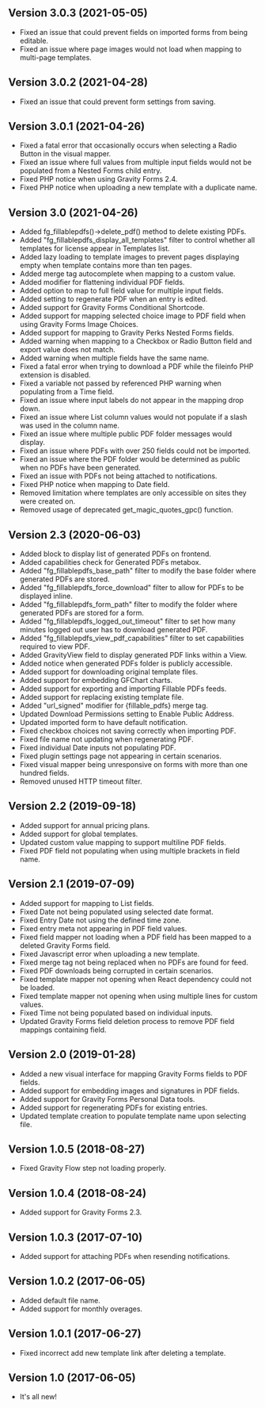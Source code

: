## Version 3.0.3 (2021-05-05)
- Fixed an issue that could prevent fields on imported forms from being editable.
- Fixed an issue where page images would not load when mapping to multi-page templates.

## Version 3.0.2 (2021-04-28)
- Fixed an issue that could prevent form settings from saving.

## Version 3.0.1 (2021-04-26)
- Fixed a fatal error that occasionally occurs when selecting a Radio Button in the visual mapper.
- Fixed an issue where full values from multiple input fields would not be populated from a Nested Forms child entry.
- Fixed PHP notice when using Gravity Forms 2.4.
- Fixed PHP notice when uploading a new template with a duplicate name.

## Version 3.0 (2021-04-26)
- Added fg_fillablepdfs()->delete_pdf() method to delete existing PDFs.
- Added "fg_fillablepdfs_display_all_templates" filter to control whether all templates for license appear in Templates list.
- Added lazy loading to template images to prevent pages displaying empty when template contains more than ten pages.
- Added merge tag autocomplete when mapping to a custom value.
- Added modifier for flattening individual PDF fields.
- Added option to map to full field value for multiple input fields.
- Added setting to regenerate PDF when an entry is edited.
- Added support for Gravity Forms Conditional Shortcode.
- Added support for mapping selected choice image to PDF field when using Gravity Forms Image Choices. 
- Added support for mapping to Gravity Perks Nested Forms fields.
- Added warning when mapping to a Checkbox or Radio Button field and export value does not match.
- Added warning when multiple fields have the same name.
- Fixed a fatal error when trying to download a PDF while the fileinfo PHP extension is disabled.
- Fixed a variable not passed by referenced PHP warning when populating from a Time field.
- Fixed an issue where input labels do not appear in the mapping drop down.
- Fixed an issue where List column values would not populate if a slash was used in the column name.
- Fixed an issue where multiple public PDF folder messages would display.
- Fixed an issue where PDFs with over 250 fields could not be imported.
- Fixed an issue where the PDF folder would be determined as public when no PDFs have been generated.
- Fixed an issue with PDFs not being attached to notifications.
- Fixed PHP notice when mapping to Date field.
- Removed limitation where templates are only accessible on sites they were created on.
- Removed usage of deprecated get_magic_quotes_gpc() function.

## Version 2.3 (2020-06-03)
- Added block to display list of generated PDFs on frontend.
- Added capabilities check for Generated PDFs metabox.
- Added "fg_fillablepdfs_base_path" filter to modify the base folder where generated PDFs are stored.
- Added "fg_fillablepdfs_force_download" filter to allow for PDFs to be displayed inline.
- Added "fg_fillablepdfs_form_path" filter to modify the folder where generated PDFs are stored for a form.
- Added "fg_fillablepdfs_logged_out_timeout" filter to set how many minutes logged out user has to download generated PDF.
- Added "fg_fillablepdfs_view_pdf_capabilities" filter to set capabilities required to view PDF.
- Added GravityView field to display generated PDF links within a View.
- Added notice when generated PDFs folder is publicly accessible.
- Added support for downloading original template files.
- Added support for embedding GFChart charts.
- Added support for exporting and importing Fillable PDFs feeds.
- Added support for replacing existing template file.
- Added "url_signed" modifier for {fillable_pdfs} merge tag.
- Updated Download Permissions setting to Enable Public Address.
- Updated imported form to have default notification.
- Fixed checkbox choices not saving correctly when importing PDF.
- Fixed file name not updating when regenerating PDF.
- Fixed individual Date inputs not populating PDF.
- Fixed plugin settings page not appearing in certain scenarios.
- Fixed visual mapper being unresponsive on forms with more than one hundred fields.
- Removed unused HTTP timeout filter.

## Version 2.2 (2019-09-18)
- Added support for annual pricing plans.
- Added support for global templates.
- Updated custom value mapping to support multiline PDF fields.
- Fixed PDF field not populating when using multiple brackets in field name.

## Version 2.1 (2019-07-09)
- Added support for mapping to List fields.
- Fixed Date not being populated using selected date format.
- Fixed Entry Date not using the defined time zone.
- Fixed entry meta not appearing in PDF field values.
- Fixed field mapper not loading when a PDF field has been mapped to a deleted Gravity Forms field.
- Fixed Javascript error when uploading a new template.
- Fixed merge tag not being replaced when no PDFs are found for feed.
- Fixed PDF downloads being corrupted in certain scenarios.
- Fixed template mapper not opening when React dependency could not be loaded.
- Fixed template mapper not opening when using multiple lines for custom values.
- Fixed Time not being populated based on individual inputs.
- Updated Gravity Forms field deletion process to remove PDF field mappings containing field.

## Version 2.0 (2019-01-28)
- Added a new visual interface for mapping Gravity Forms fields to PDF fields.
- Added support for embedding images and signatures in PDF fields.
- Added support for Gravity Forms Personal Data tools.
- Added support for regenerating PDFs for existing entries.
- Updated template creation to populate template name upon selecting file.

## Version 1.0.5 (2018-08-27)
- Fixed Gravity Flow step not loading properly.

## Version 1.0.4 (2018-08-24)
- Added support for Gravity Forms 2.3.

## Version 1.0.3 (2017-07-10)
- Added support for attaching PDFs when resending notifications.

## Version 1.0.2 (2017-06-05)
- Added default file name.
- Added support for monthly overages.

## Version 1.0.1 (2017-06-27)
- Fixed incorrect add new template link after deleting a template.

## Version 1.0 (2017-06-05)
- It's all new!